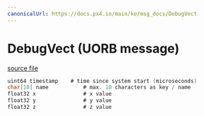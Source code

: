 ```yaml
---
canonicalUrl: https://docs.px4.io/main/ko/msg_docs/DebugVect
---
```


# DebugVect (UORB message)



[source file](https://github.com/PX4/PX4-Autopilot/blob/release/1.14/msg/DebugVect.msg)

```c
uint64 timestamp    # time since system start (microseconds)
char[10] name           # max. 10 characters as key / name
float32 x               # x value
float32 y               # y value
float32 z               # z value

```

